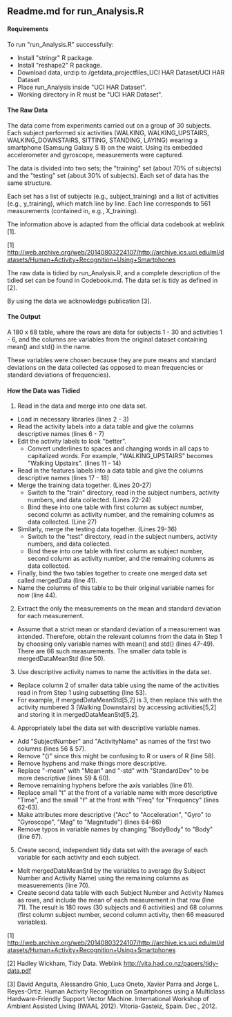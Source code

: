 ## Readme.md for run_Analysis.R

#### Requirements

To run "run_Analysis.R" successfully:

* Install "stringr" R package.
* Install "reshape2" R package.
* Download data, unzip to /getdata_projectfiles_UCI HAR Dataset/UCI HAR Dataset
* Place run_Analysis inside "UCI HAR Dataset".
* Working directory in R must be "UCI HAR Dataset".

#### The Raw Data

The data come from experiments carried out on a group of 30 subjects. Each subject performed six activities (WALKING, WALKING_UPSTAIRS, WALKING_DOWNSTAIRS, SITTING, STANDING, LAYING) wearing a smartphone (Samsung Galaxy S II) on the waist. Using its embedded accelerometer and gyroscope, measurements were captured. 

The data is divided into two sets; the "training" set (about 70% of subjects) and the "testing" set (about 30% of subjects).  Each set of data has the same structure.

Each set has a list of subjects (e.g., subject_training) and a list of activities (e.g., y_training), which match line by line. Each line corresponds to 561 measurements (contained in, e.g., X_training). 

The information above is adapted from the official data codebook at weblink [1]. 

[1] http://web.archive.org/web/20140803224107/http://archive.ics.uci.edu/ml/datasets/Human+Activity+Recognition+Using+Smartphones

The raw data is tidied by run_Analysis.R, and a complete description of the tidied set can be found in Codebook.md.  The data set is tidy as defined in [2].

By using the data we acknowledge publication [3].

#### The Output

A 180 x 68 table, where the rows are data for subjects 1 - 30 and activities 1 - 6, and the columns are variables from the original dataset containing mean() and std() in the name.

These variables were chosen because they are pure means and standard deviations on the data collected (as opposed to mean frequencies or standard deviations of frequencies).

#### How the Data was Tidied

1.  Read in the data and merge into one data set.
  - Load in necessary libraries (lines 2 - 3)
  - Read the activity labels into a data table and give the columns descriptive names (lines 6 - 7)
  - Edit the activity labels to look "better".  
    - Convert underlines to spaces and changing words in all caps to capitalized words. 
For example, "WALKING_UPSTAIRS" becomes "Walking Upstairs". (lines 11 - 14)
  - Read in the features labels into a data table and give the columns descriptive names (lines 17 - 18)
  - Merge the training data together. (Lines 20-27)
    - Switch to the "train" directory, read in the subject numbers, activity numbers, and data collected.  (Lines 22-24)
    - Bind these into one table with first column as subject number, second column as activity number, and the remaining columns as data collected. (Line 27)
  - Similarly, merge the testing data together. (Lines 29-36)
    - Switch to the "test" directory, read in the subject numbers, activity numbers, and data collected.  
    - Bind these into one table with first column as subject number, second column as activity number, and the remaining columns as data collected.
  - Finally, bind the two tables together to create one merged data set called mergedData (line 41). 
  - Name the columns of this table to be their original variable names for now (line 44).  
2.  Extract the only the measurements on the mean and standard deviation for each measurement.
  - Assume that a strict mean or standard deviation of a measurement was intended.  Therefore, obtain
the relevant columns from the data in Step 1 by choosing only variable names with mean() and std() (lines 47-49).
There are 66 such measurements. The smaller data table is mergedDataMeanStd (line 50).
3.  Use descriptive activity names to name the activities in the data set.
  - Replace column 2 of smaller data table using the name of the activities read in from Step 1 using subsetting (line 53). 
  - For example, if mergedDataMeanStd[5,2] is 3, then replace this with the activity numbered 3 
(Walking Downstairs) by accessing activities[5,2] and storing it in mergedDataMeanStd[5,2].
4.  Appropriately label the data set with descriptive variable names.
  - Add "SubjectNumber" and "ActivityName" as names of the first two columns (lines 56 & 57).
  - Remove "()" since this might be confusing to R or users of R (line 58).
  - Remove hyphens and make things more descriptive.
  - Replace "-mean" with "Mean" and "-std" with "StandardDev" to be more descriptive (lines 59 & 60).
  - Remove remaining hyphens before the axis variables (line 61).
  - Replace small "t" at the front of a variable name with more descriptive "Time", and the small "f" at the front with "Freq" for "Frequency" (lines 62-63).
  - Make attributes more descriptive ("Acc" to "Acceleration", "Gyro" to "Gyroscope", "Mag" to "Magnitude") (lines 64-66)
  - Remove typos in variable names by changing "BodyBody" to "Body" (line 67). 
5.  Create second, independent tidy data set with the average of each variable for each activity and each subject.
  - Melt mergedDataMeanStd by the variables to average (by Subject Number and Activity Name) using the remaining columns as measuerements (line 70).
  - Create second data table with each Subject Number and Activity Names as rows, and include the mean of each measurement in that row (line 71). The result is 180 rows (30 subjects and 6 activities) and 68 columns (first column subject number, second column activity, then 66 measured variables).
  
[1] http://web.archive.org/web/20140803224107/http://archive.ics.uci.edu/ml/datasets/Human+Activity+Recognition+Using+Smartphones

[2] Hadley Wickham, Tidy Data.  Weblink http://vita.had.co.nz/papers/tidy-data.pdf

[3] David Anguita, Alessandro Ghio, Luca Oneto, Xavier Parra and Jorge L. Reyes-Ortiz.  Human Activity Recognition on Smartphones using a Multiclass Hardware-Friendly Support Vector Machine.  International Workshop of Ambient Assisted Living
(IWAAL 2012).  Vitoria-Gasteiz, Spain. Dec., 2012.

